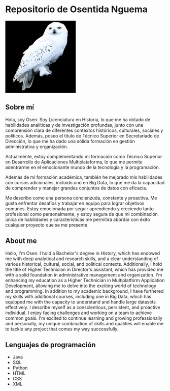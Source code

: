 # Repositorio de Osentida Nguema
![Imagen de Portada](img/hedwig.jpg)

## Sobre mí
Hola, 
soy  Osen. Soy Licenciatura en Historia, lo que me ha dotado de habilidades analíticas y de investigación profundas, junto con una comprensión clara de diferentes contextos históricos, culturales, sociales y políticos. Además, poseo el título de Técnico Superior en Secretariado de Dirección, lo que me ha dado una sólida formación en gestión administrativa y organización.

Actualmente, estoy complementando mi formación como Técnico Superior en Desarrollo de Aplicaciones Multiplataforma, lo que me permite adentrarme en el emocionante mundo de la tecnología y la programación.

Además de mi formación académica, también he mejorado mis habilidades con cursos adicionales, incluido uno en Big Data, lo que me da la capacidad de comprender y manejar grandes conjuntos de datos con eficacia.

Me describo como una persona concienzuda, constante y proactiva. Me gusta enfrentar desafíos y trabajar en equipo para lograr objetivos comunes. Estoy emocionada por seguir aprendiendo y creciendo tanto profesional como personalmente, y estoy segura de que mi combinación única de habilidades y características me permitirá abordar con éxito cualquier proyecto que se me presente.

## About me
Hello,
I'm Osen. I hold a Bachelor's degree in History, which has endowed me with deep analytical and research skills, and a clear understanding of various historical, cultural, social, and political contexts. Additionally, I hold the title of Higher Technician in Director's assistant, which has provided me with a solid foundation in administrative management and organization.
I'm enhancing my education as a Higher Technician in Multiplatform Application Development, allowing me to delve into the exciting world of technology and programming.
In addition to my academic background, I have furthered my skills with additional courses, including one in Big Data, which has equipped me with the capacity to understand and handle large datasets effectively.
I describe myself as a conscientious, persistent, and proactive individual. I enjoy facing challenges and working on a team to achieve common goals. I'm excited to continue learning and growing professionally and personally, my unique combination of skills and qualities will enable me to tackle any project that comes my way successfully.

## Lenguajes de programación 
- Java
- SQL
- Python
- HTML
- CSS
- XML






<!--
**OsentidaN/OsentidaN** is a ✨ _special_ ✨ repository because its `README.md` (this file) appears on your GitHub profile.

Here are some ideas to get you started:

- 🔭 I’m currently working on ...
- 🌱 I’m currently learning ...
- 👯 I’m looking to collaborate on ...
- 🤔 I’m looking for help with ...
- 💬 Ask me about ...
- 📫 How to reach me: ...
- 😄 Pronouns: ...
- ⚡ Fun fact: ...
-->
